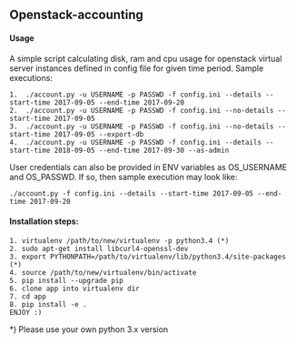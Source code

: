 ## Openstack-accounting

#### Usage

A simple script calculating disk, ram and cpu usage for openstack virtual server instances defined in config file for given time period.
Sample executions:

    1.  ./account.py -u USERNAME -p PASSWD -f config.ini --details --start-time 2017-09-05 --end-time 2017-09-20
    2.  ./account.py -u USERNAME -p PASSWD -f config.ini --no-details --start-time 2017-09-05
    3.  ./account.py -u USERNAME -p PASSWD -f config.ini --no-details --start-time 2017-09-05 --export-db
    4.  ./account.py -u USERNAME -p PASSWD -f config.ini --details --start-time 2018-09-05 --end-time 2017-09-30 --as-admin

User credentials can also be provided in ENV variables as OS_USERNAME and OS_PASSWD. If so, then sample execution may look like:

    ./account.py -f config.ini --details --start-time 2017-09-05 --end-time 2017-09-20

#### Installation steps:
    
    1. virtualenv /path/to/new/virtualenv -p python3.4 (*)
    2. sudo apt-get install libcurl4-openssl-dev
    3. export PYTHONPATH=/path/to/virtualenv/lib/python3.4/site-packages (*)
    4. source /path/to/new/virtualenv/bin/activate
    5. pip install --upgrade pip
    6. clone app into virtualenv dir
    7. cd app
    8. pip install -e .
    ENJOY :)

*)  Please use your own python 3.x version

